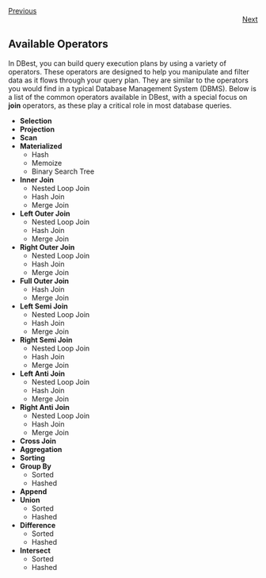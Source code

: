 <div align="left">
    <a href="./01 - data-sources.md">Previous</a>
</div>
<div align="right">
  <a href="./03 - working-with-CSV.md">Next</a>
</div>


## Available Operators

In DBest, you can build query execution plans by using a variety of operators. These operators are designed to help you manipulate and filter data as it flows through your query plan. They are similar to the operators you would find in a typical Database Management System (DBMS). Below is a list of the common operators available in DBest, with a special focus on **join** operators, as these play a critical role in most database queries.

- **Selection**
- **Projection**
- **Scan** 
- **Materialized**
     - Hash
     - Memoize
     - Binary Search Tree 
- **Inner Join**
    - Nested Loop Join
    - Hash Join
    - Merge Join
- **Left Outer Join**
    - Nested Loop Join
    - Hash Join
    - Merge Join
- **Right Outer Join**
    - Nested Loop Join
    - Hash Join
    - Merge Join
- **Full Outer Join**
    - Hash Join
    - Merge Join
- **Left Semi Join**
    - Nested Loop Join
    - Hash Join
    - Merge Join
- **Right Semi Join**
    - Nested Loop Join
    - Hash Join
    - Merge Join
- **Left Anti Join**
    - Nested Loop Join
    - Hash Join
    - Merge Join
- **Right Anti Join**
    - Nested Loop Join
    - Hash Join
    - Merge Join
- **Cross Join**
- **Aggregation**
- **Sorting**
- **Group By**
    - Sorted
    - Hashed
- **Append**
- **Union**
    - Sorted
    - Hashed
- **Difference**
    - Sorted
    - Hashed
- **Intersect**
    - Sorted
    - Hashed
 
